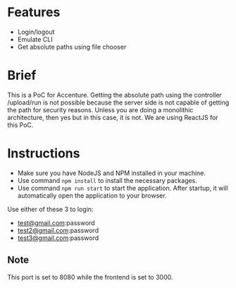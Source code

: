 # Features
- Login/logout
- Emulate CLI
- Get absolute paths using file chooser 

# Brief

This is a PoC for Accenture. Getting the absolute path using the controller /upload/run is not possible because the server side is not capable of getting the path for security reasons. Unless you are doing a monolithic architecture, then yes but in this case, it is not. We are using ReactJS for this PoC.

# Instructions

- Make sure you have NodeJS and NPM installed in your machine. 
- Use command `npm install` to install the necessary packages. 
- Use command `npm run start` to start the application. After startup, it will automatically open the application to your browser.

Use either of these 3 to login:
- test@gmail.com:password
- test2@gmail.com:password
- test3@gmail.com:password

## Note

This port is set to 8080 while the frontend is set to 3000.